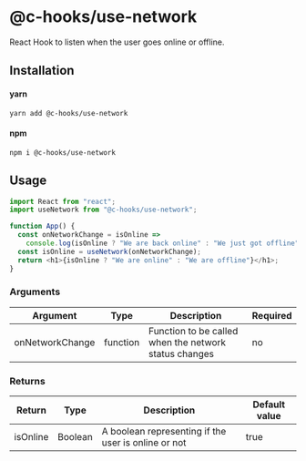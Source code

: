 # @c-hooks/use-network

React Hook to listen when the user goes online or offline.


## Installation

#### yarn

`yarn add @c-hooks/use-network`

#### npm

`npm i @c-hooks/use-network`

## Usage

```js
import React from "react";
import useNetwork from "@c-hooks/use-network";

function App() {
  const onNetworkChange = isOnline =>
    console.log(isOnline ? "We are back online" : "We just got offline");
  const isOnline = useNetwork(onNetworkChange);
  return <h1>{isOnline ? "We are online" : "We are offline"}</h1>;
}
```

### Arguments

| Argument | Type   | Description                                | Required |
| -------- | ------ | ------------------------------------------ | -------- |
| onNetworkChange | function | Function to be called when the network status changes  | no      |

### Returns

| Return | Type   | Description                                | Default value |
| -------- | ------ | ------------------------------------------ | -------- |
| isOnline | Boolean | A boolean representing if the user is online or not | true      |